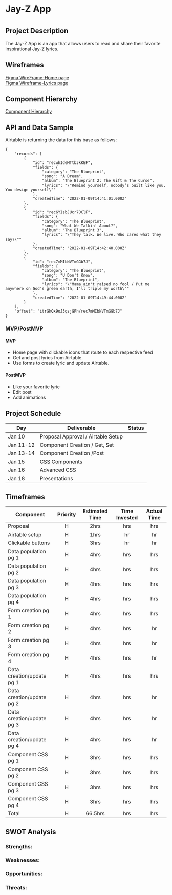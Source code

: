 # Jay-Z App
# 



## Project Description
The Jay-Z App is an app that allows users to read and share their favorite inspirational Jay-Z lyrics. 

## Wireframes
[Figma WireFrame-Home page](https://www.figma.com/file/HSu0xenosMnsYxAKQeAB3V/JAY-Z-APP?node-id=1%3A2)
<br/>
[Figma Wireframe-Lyrics page](https://www.figma.com/file/HSu0xenosMnsYxAKQeAB3V/JAY-Z-APP?node-id=78%3A16)



## Component Hierarchy
[Component Hierarchy](https://www.figma.com/file/HSu0xenosMnsYxAKQeAB3V/JAY-Z-APP?node-id=91%3A2)



## API and Data Sample



Airtable is returning the data for this base as follows:

```
{
    "records": [
        {
            "id": "recwhIdeMTtb3kKEF",
            "fields": {
                "category": "The Blueprint",
                "song": "A Dream",
                "album": "The Blueprint 2: The Gift & The Curse",
                "lyrics": "\"Remind yourself, nobody’s built like you. You design yourself\""
            },
            "createdTime": "2022-01-09T14:41:01.000Z"
        },
        {
            "id": "rec6YIsbJUcr7OClF",
            "fields": {
                "category": "The Blueprint",
                "song": "What We Talkin' About?",
                "album": "The Blueprint 3",
                "lyrics": "\"They talk. We live. Who cares what they say?\""
            },
            "createdTime": "2022-01-09T14:42:40.000Z"
        },
        {
            "id": "rec7mMIbNVTmGGb7J",
            "fields": {
                "category": "The Blueprint",
                "song": "U Don't Know",
                "album": "The Blueprint",
                "lyrics": "\"Mama ain't raised no fool / Put me anywhere on God's green earth, I'll triple my worth\""
            },
            "createdTime": "2022-01-09T14:49:44.000Z"
        }
    ],
    "offset": "itrGkQx9oJ3qsjGPh/rec7mMIbNVTmGGb7J"
}

```

### MVP/PostMVP

#### MVP

- Home page with clickable icons that route to each respective feed
- Get and post lyrics from Airtable.
- Use forms to create lyric and update Airtable.
 

#### PostMVP

- Like your favorite lyric
- Edit post
- Add animations

## Project Schedule

| Day      | Deliverable                                | Status   |
| -------- | ------------------------------------------ | -------- |
| Jan 10   | Proposal Approval / Airtable Setup         |          |
| Jan 11-12| Component Creation / Get, Set              |          |
| Jan 13-14| Component Creation /Post                   |          |
| Jan 15   | CSS Components                             |          |
| Jan 16   | Advanced CSS                               |          |
| Jan 18   | Presentations                              |          |

## Timeframes

| Component                 | Priority | Estimated Time | Time Invested | Actual Time |
| ------------------------- | :------: | :------------: | :-----------: | :---------: |
| Proposal                  |    H     |      2hrs      |      hrs      |     hrs     |
| Airtable setup            |    H     |      1hrs      |       hr      |      hr     |
| Clickable buttons         |    H     |      3hrs      |       hr      |      hr     |
| Data population pg 1      |    H     |      4hrs      |      hrs      |     hrs     |
| Data population pg 2      |    H     |      4hrs      |      hrs      |     hrs     |
| Data population pg 3      |    H     |      4hrs      |      hrs      |     hrs     |
| Data population pg 4      |    H     |      4hrs      |      hrs      |     hrs     |
| Form creation pg 1        |    H     |      4hrs      |      hrs      |     hrs     |
| Form creation pg 2        |    H     |      4hrs      |      hrs      |      hr     |
| Form creation pg 3        |    H     |      4hrs      |      hrs      |      hr     |
| Form creation pg 4        |    H     |      4hrs      |      hrs      |      hr     |
| Data creation/update pg 1 |    H     |      4hrs      |      hrs      |     hrs     |
| Data creation/update pg 2 |    H     |      4hrs      |      hrs      |      hr     |
| Data creation/update pg 3 |    H     |      4hrs      |      hrs      |      hr     |
| Data creation/update pg 4 |    H     |      4hrs      |      hrs      |      hr     |
| Component CSS pg 1        |    H     |      3hrs      |      hrs      |     hrs     |
| Component CSS pg 2        |    H     |      3hrs      |      hrs      |     hrs     |
| Component CSS pg 3        |    H     |      3hrs      |      hrs      |     hrs     |
| Component CSS pg 4        |    H     |      3hrs      |      hrs      |     hrs     |
| Total                     |    H     |    66.5hrs     |       hrs     |      hrs    |

## SWOT Analysis

### Strengths:



### Weaknesses:


### Opportunities:



### Threats:

